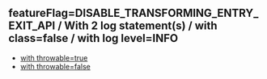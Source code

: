## featureFlag=DISABLE_TRANSFORMING_ENTRY_EXIT_API / With 2 log statement(s) / with class=false / with log level=INFO

* [with throwable=true](throwable-true/index.md)
* [with throwable=false](throwable-false/index.md)


